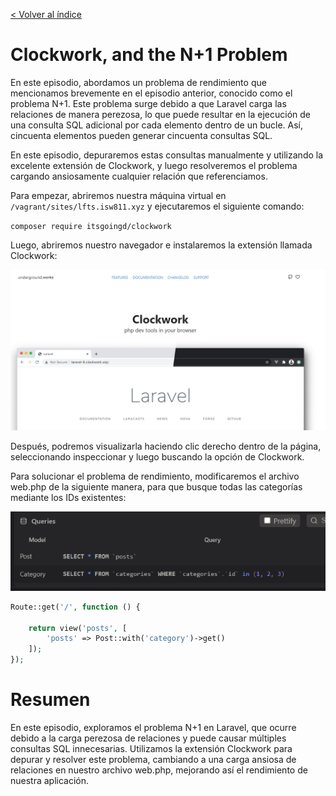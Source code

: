 [< Volver al índice](/docs/readme.md)

# Clockwork, and the N+1 Problem


En este episodio, abordamos un problema de rendimiento que mencionamos brevemente en el episodio anterior, conocido como el problema N+1. Este problema surge debido a que Laravel carga las relaciones de manera perezosa, lo que puede resultar en la ejecución de una consulta SQL adicional por cada elemento dentro de un bucle. Así, cincuenta elementos pueden generar cincuenta consultas SQL.

En este episodio, depuraremos estas consultas manualmente y utilizando la excelente extensión de Clockwork, y luego resolveremos el problema cargando ansiosamente cualquier relación que referenciamos.

Para empezar, abriremos nuestra máquina virtual en `/vagrant/sites/lfts.isw811.xyz` y ejecutaremos el siguiente comando:

`composer require itsgoingd/clockwork`

Luego, abriremos nuestro navegador e instalaremos la extensión llamada Clockwork:

 ![Vista ](images/clockwork.png)

Después, podremos visualizarla haciendo clic derecho dentro de la página, seleccionando inspeccionar y luego buscando la opción de Clockwork.

Para solucionar el problema de rendimiento, modificaremos el archivo web.php de la siguiente manera, para que busque todas las categorías mediante los IDs existentes:

 ![Vista ](images/queries.png)
 
```php
Route::get('/', function () {

    return view('posts', [
        'posts' => Post::with('category')->get()
    ]);
});

```


# Resumen
En este episodio, exploramos el problema N+1 en Laravel, que ocurre debido a la carga perezosa de relaciones y puede causar múltiples consultas SQL innecesarias. Utilizamos la extensión Clockwork para depurar y resolver este problema, cambiando a una carga ansiosa de relaciones en nuestro archivo web.php, mejorando así el rendimiento de nuestra aplicación.